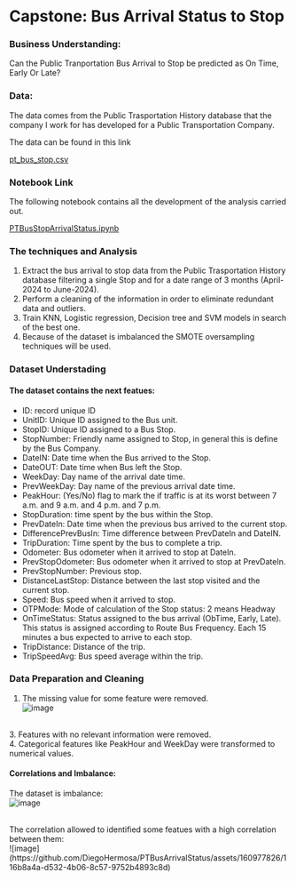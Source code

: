 # Capstone: Bus Arrival Status to Stop 
### Business Understanding: ### 
Can the Public Tranportation Bus Arrival to Stop be predicted as On Time, Early Or Late?

### Data: ### 
The data comes from the Public Trasportation History database that the company I work for has developed for a Public Transportation Company. 


The data can be found in this link

[pt_bus_stop.csv](https://github.com/DiegoHermosa/PTBusArrivalStatus/tree/main/data/pt_bus_stop.csv)

### Notebook Link ###
The following notebook contains all the development of the analysis carried out.

[PTBusStopArrivalStatus.ipynb](https://github.com/DiegoHermosa/PTBusArrivalStatus/tree/main/PTBusStopArrivalStatus.ipynb)

### The techniques and Analysis ###
1. Extract the bus arrival to stop data from the Public Trasportation History database filtering a single Stop and for a date range of 3 months (April-2024 to June-2024).
2. Perform a cleaning of the information in order to eliminate redundant data and outliers.
3. Train KNN, Logistic regression, Decision tree and SVM models in search of the best one.
4. Because of the dataset is imbalanced the SMOTE oversampling techniques will be used.
   
### Dataset Understading ###
#### The dataset contains the next featues:
- ID: record unique ID
- UnitID: Unique ID assigned to the Bus unit.
- StopID: Unique ID assigned to a Bus Stop.
- StopNumber: Friendly name assigned to Stop, in general this is define by the Bus Company.
- DateIN: Date time when the Bus arrived to the Stop.
- DateOUT: Date time when Bus left the Stop.
- WeekDay: Day name of the arrival date time.
- PrevWeekDay: Day name of the previous arrival date time.
- PeakHour: (Yes/No) flag to mark the if traffic is at its worst between 7 a.m. and 9 a.m. and 4 p.m. and 7 p.m.
- StopDuration: time spent by the bus within the Stop.
- PrevDateIn: Date time when the previous bus arrived to the current stop.
- DifferencePrevBusIn: Time difference between PrevDateIn and DateIN.
- TripDuration: Time spent by the bus to complete a trip.
- Odometer: Bus odometer when it arrived to stop at DateIn.
- PrevStopOdometer: Bus odometer when it arrived to stop at PrevDateIn.
- PrevStopNumber: Previous stop.
- DistanceLastStop: Distance between the last stop visited and the current stop.
- Speed: Bus speed when it arrived to stop.
- OTPMode: Mode of calculation of the Stop status: 2 means Headway
- OnTimeStatus: Status assigned to the bus arrival (ObTime, Early, Late). This status is assigned according to Route Bus Frequency. Each 15 minutes a bus expected to arrive to each stop.
- TripDistance: Distance of the trip.
- TripSpeedAvg: Bus speed average within the trip.

### Data Preparation and Cleaning ###
1. The missing value for some feature were removed. <br/>
![image](https://github.com/DiegoHermosa/PTBusArrivalStatus/assets/160977826/2a21aa20-39b1-4098-90f3-5cea2661c515)
<br/>
3. Features with no relevant information were removed. <br/>
4. Categorical features like PeakHour and WeekDay were transformed to numerical values. <br/>

#### Correlations and Imbalance: ####
The dataset is imbalance: <br/>
![image](https://github.com/DiegoHermosa/PTBusArrivalStatus/assets/160977826/6fc415a4-eeb5-45a8-9a34-f394a7b47e96)

<br/>
The correlation allowed to identified some featues with a high correlation between them:<br/>
![image](https://github.com/DiegoHermosa/PTBusArrivalStatus/assets/160977826/116b8a4a-d532-4b06-8c57-9752b4893c8d)



<br/>





 
